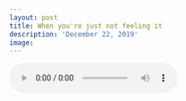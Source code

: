 ```yaml
---
layout: post
title: When you're just not feeling it
description: 'December 22, 2019'
image:
---
```


<audio controls>
  <source src="http://docs.google.com/uc?export=open&id=1-8gSLwaHCwdqUQ7zXfubf0aiTiK4bCHz" type="audio/mp3">
Your browser does not support the audio element.
</audio>
